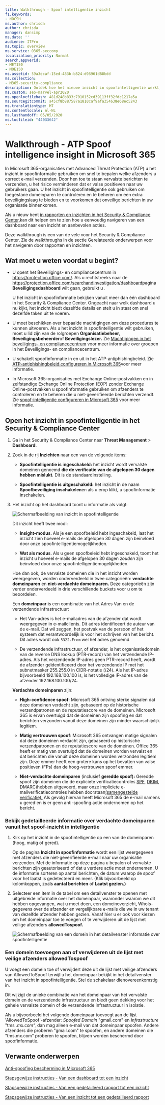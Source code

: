 ```yaml
---
title: Walkthrough - Spoof intelligentie inzicht
f1.keywords:
- NOCSH
ms.author: chrisda
author: chrisda
manager: dansimp
ms.date: ''
audience: ITPro
ms.topic: overview
ms.service: O365-seccomp
localization_priority: Normal
search.appverid:
- MET150
- MOE150
ms.assetid: 59a3ecaf-15ed-483b-b824-d98961d88bdd
ms.collection:
- M365-security-compliance
description: Ontdek hoe het nieuwe inzicht in spoofintelligentie werkt, inclusief hoe u snel bepalen welke afzenders u correct e-mail verzenden.
ms.custom: seo-marvel-apr2020
ms.openlocfilehash: 481d248b833c7910152cd39113ff32fdc1217a5a
ms.sourcegitcommit: a45cf8b887587a1810caf9afa354638e68ec5243
ms.translationtype: MT
ms.contentlocale: nl-NL
ms.lasthandoff: 05/05/2020
ms.locfileid: "44033642"
---
```

# <a name="walkthrough---atp-spoof-intelligence-insight-in-microsoft-365"></a>Walkthrough - ATP Spoof intelligence insight in Microsoft 365

In Microsoft 365-organisaties met Advanced Threat Protection (ATP) u het inzicht in spoofinformatie gebruiken om snel te bepalen welke afzenders u correct e-mail verzenden. Door hen toe te staan vervalste berichten te verzenden, u het risico verminderen dat er valse positieven naar uw gebruikers gaan. U het inzicht in spoofintelligentie ook gebruiken om toegestane domeinparen te controleren en te beheren om een extra beveiligingslaag te bieden en te voorkomen dat onveilige berichten in uw organisatie binnenkomen.

Als u nieuw bent [in rapporten en inzichten in het Security & Compliance Center,](reports-and-insights-in-security-and-compliance.md)kan dit helpen om te zien hoe u eenvoudig navigeren van een dashboard naar een inzicht en aanbevolen acties.

Deze walkthrough is een van de vele voor het Security & Compliance Center. Zie de walkthroughs in de sectie Gerelateerde onderwerpen voor het navigeren door rapporten en inzichten.

## <a name="what-do-you-need-to-know-before-you-begin"></a>Wat moet u weten voordat u begint?

- U opent het Beveiligings- en compliancecentrum in <https://protection.office.com/>. Als u rechtstreeks naar de <https://protection.office.com/searchandinvestigation/dashboard>pagina **Beveiligingsdashboard** wilt gaan, gebruikt u .

  U het inzicht in spoofinformatie bekijken vanuit meer dan één dashboard in het Security & Compliance Center. Ongeacht naar welk dashboard u nu kijkt, het inzicht biedt dezelfde details en stelt u in staat om snel dezelfde taken uit te voeren.

- U moet beschikken over bepaalde machtigingen om deze procedures te kunnen uitvoeren. Als u het inzicht in spoofintelligentie wilt gebruiken, moet u lid zijn van de rolgroepen **Organisatiebeheer,** **Beveiligingsbeheerder**of **Beveiligingslezer.** Zie [Machtigingen in het beveiligings- en compliancecentrum](permissions-in-the-security-and-compliance-center.md) voor meer informatie over groepen in het Beveiligings- en compliancecentrum.

- U schakelt spoofinformatie in en uit in het ATP-antiphishingbeleid. Zie [ATP-antiphishingbeleid configureren in Microsoft 365](configure-atp-anti-phishing-policies.md)voor meer informatie.

- In Microsoft 365-organisaties met Exchange Online-postvakken en in zelfstandige Exchange Online Protection (EOP) zonder Exchange Online-postvakken u spoofinformatie gebruiken om afzenders te controleren en te beheren die u niet-geverifieerde berichten verzendt. Zie [spoof-intelligentie configureren in Microsoft 365](learn-about-spoof-intelligence.md) voor meer informatie.

## <a name="open-the-spoof-intelligence-insight-in-the-security--compliance-center"></a>Open het inzicht in spoofintelligentie in het Security & Compliance Center

1. Ga in het Security & Compliance Center naar **Threat Management** \> **Dashboard.**

2. Zoek in de rij **Inzichten** naar een van de volgende items:

   - **Spoofintelligentie is ingeschakeld:** het inzicht wordt vervalste domeinen genoemd **die de verificatie van de afgelopen 30 dagen hebben mislukt.** Dit is de standaardinstelling.

   - **Spoofintelligentie is uitgeschakeld:** het inzicht in de naam **Spoofbeveiliging inschakelen**en als u erop klikt, u spoofinformatie inschakelen.

3. Het inzicht op het dashboard toont u informatie als volgt:

   ![Schermafbeelding van inzicht in spoofintelligentie](../../media/28aeabac-c1a1-4d16-9fbe-14996f742a9a.png)

   Dit inzicht heeft twee modi:

   - **Insight-modus**. Als je een spoofbeleid hebt ingeschakeld, laat het inzicht zien hoeveel e-mails de afgelopen 30 dagen zijn beïnvloed door onze spoofintelligentiemogelijkheden.

   - **Wat als modus**. Als u geen spoofbeleid hebt ingeschakeld, toont het inzicht u hoeveel e-mails de afgelopen 30 dagen *zouden* zijn beïnvloed door onze spoofintelligentiemogelijkheden.

   Hoe dan ook, de vervalste domeinen die in het inzicht worden weergegeven, worden onderverdeeld in twee categorieën: **verdachte domeinparen** en **niet-verdachte domeinparen.** Deze categorieën zijn verder onderverdeeld in drie verschillende buckets voor u om te beoordelen.

   Een **domeinpaar** is een combinatie van het Adres Van en de verzendende infrastructuur:

   - Het Van-adres is het e-mailadres van de afzender dat wordt weergegeven in e-mailclients. Dit adres identificeert de auteur van de e-mail. Dat wil zeggen, het postvak van de persoon of het systeem dat verantwoordelijk is voor het schrijven van het bericht. Dit adres wordt ook `5322.From` wel het adres genoemd.

   - De verzendende infrastructuur, of afzender, is het organisatiedomein van de reverse DNS lookup (PTR-record) van het verzendende IP-adres. Als het verzendende IP-adres geen PTR-record heeft, wordt de afzender geïdentificeerd door het verzendende IP met het subnetmasker 255.255.0 in CIDR-notatie (/24). Als het IP-adres bijvoorbeeld 192.168.100.100 is, is het volledige IP-adres van de afzender 192.168.100.100/24.

   **Verdachte domeinparen** zijn:

   - **High-confidence spoof**: Microsoft 365 ontving sterke signalen dat deze domeinen verdacht zijn, gebaseerd op de historische verzendpatronen en de reputatiescore van de domeinen. Microsoft 365 is ervan overtuigd dat de domeinen zijn spoofing en dat berichten verzonden vanuit deze domeinen zijn minder waarschijnlijk legitiem.

   - **Matig vertrouwen spoof**: Microsoft 365 ontvangen matige signalen dat deze domeinen verdacht zijn, gebaseerd op historische verzendpatronen en de reputatiescore van de domeinen. Office 365 heeft er matig van overtuigd dat de domeinen worden vervalst en dat berichten die vanuit deze domeinen worden verzonden legitiem zijn. Deze emmer heeft een grotere kans op het bevatten van valse positieven (FPs) dan de hoog-vertrouwen spoof emmer.

   - **Niet-verdachte domeinparen** (inclusief **geredde spoof):** Geredde spoof zijn domeinen die de expliciete verificatiecontroles [SPF](how-office-365-uses-spf-to-prevent-spoofing.md), [DKIM](use-dkim-to-validate-outbound-email.md), [DMARC)](use-dmarc-to-validate-email.md)hebben uitgevoerd, maar onze impliciete e-mailverificatiecontroles hebben doorstaan[(samengestelde verificatie).](email-validation-and-authentication.md#composite-authentication) Als gevolg hiervan heeft Microsoft 365 de e-mail namens u gered en is er geen anti-spoofing actie ondernomen op het bericht.

### <a name="view-detailed-information-about-suspicious-domain-pairs-from-the-spoof-intelligence-insight"></a>Bekijk gedetailleerde informatie over verdachte domeinparen vanuit het spoof-inzicht in intelligentie

1. Klik op het inzicht in de spoofintelligentie op een van de domeinparen (hoog, matig of gered).

   Op de pagina **Inzicht in spoofinformatie** wordt een lijst weergegeven met afzenders die niet-geverifieerde e-mail naar uw organisatie verzenden. Met de informatie op deze pagina u bepalen of vervalste berichten zijn geautoriseerd of dat u verdere actie moet ondernemen. U de informatie sorteren op aantal berichten, de datum waarop de spoof voor het laatst is gedetecteerd en meer. (Klik bijvoorbeeld op kolomkoppen, zoals **aantal berichten** of **Laatst gezien.)**

2. Selecteer een item in de tabel om een detailvenster te openen met uitgebreide informatie over het domeinpaar, waaronder waarom we dit hebben opgevangen, wat u moet doen, een domeinoverzicht, WhoIs-gegevens over de afzender en vergelijkbare e-mails die we in uw tenant van dezelfde afzender hebben gezien. Vanaf hier u er ook voor kiezen om het domeinpaar toe te voegen of te verwijderen uit de lijst met veilige afzenders **allowedTospoof.**

   ![Schermafbeelding van een domein in het detailvenster informatie over spoofintelligentie](../../media/03ad3e6e-2010-4e8e-b92e-accc8bbebb79.png)

### <a name="add-or-remove-a-domain-from-the-allowedtospoof-safe-sender-list"></a>Een domein toevoegen aan of verwijderen uit de lijst met veilige afzenders allowedTospoof

U voegt een domein toe of verwijdert deze uit de lijst met veilige afzenders van AllowedToSpoof terwijl u het domeinpaar bekijkt in het detailvenster van het inzicht in spoofintelligentie. Stel de schakelaar dienovereenkomstig in.

Dit wijzigt de unieke combinatie van het domeinpaar van het vervalste domein en de verzendende infrastructuur en biedt geen dekking voor het gehele vervalste domein of de verzendende infrastructuur in isolatie.

Als u bijvoorbeeld het volgende domeinpaar toevoegt aan de lijst 'AllowedToSpoof'-afzender: *Spoofed Domain* "gmail.com" en *Infrastructure* "tms *.mx.com",* dan mag alleen e-mail van dat domeinpaar spoofen. Andere afzenders die proberen "gmail.com" te spoofen, en andere domeinen die "tms.mx.com" proberen te spoofen, blijven worden beschermd door spoofinformatie.

## <a name="related-topics"></a>Verwante onderwerpen

[Anti-spoofing bescherming in Microsoft 365](anti-spoofing-protection.md)

[Stapsgewijze instructies - Van een dashboard tot een inzicht](from-a-dashboard-to-an-insight.md)

[Stapsgewijze instructies - Van een gedetailleerd rapport tot een inzicht](from-a-detailed-report-to-an-insight.md)

[Stapsgewijze instructies - Van een inzicht tot een gedetailleerd rapport](from-an-insight-to-a-detailed-report.md)